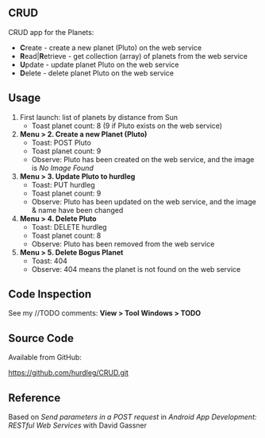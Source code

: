 ## CRUD ##
  CRUD app for the Planets:
  * **C**reate - create a new planet (Pluto) on the web service
  * **R**ead|**R**etrieve - get collection (array) of planets from the web service
  * **U**pdate - update planet Pluto on the web service
  * **D**elete - delete planet Pluto on the web service

## Usage ##

1. First launch: list of planets by distance from Sun
    * Toast planet count: 8 (9 if Pluto exists on the web service)
2. **Menu > 2. Create a new Planet (Pluto)**
    * Toast: POST Pluto
    * Toast planet count: 9
    * Observe: Pluto has been created on the web service, and the image is _No Image Found_
3. **Menu > 3. Update Pluto to hurdleg**
    * Toast: PUT hurdleg
    * Toast planet count: 9
    * Observe: Pluto has been updated on the web service, and the image & name have been changed
4. **Menu > 4. Delete Pluto**
    * Toast: DELETE hurdleg
    * Toast planet count: 8
    * Observe: Pluto has been removed from the web service
5. **Menu > 5. Delete Bogus Planet**
    * Toast: 404
    * Observe: 404 means the planet is not found on the web service

## Code Inspection ##

  See my //TODO comments: **View > Tool Windows > TODO**

## Source Code ##

  Available from GitHub:

  https://github.com/hurdleg/CRUD.git

## Reference ##

  Based on _Send parameters in a POST request_  in _Android App Development: RESTful Web Services_ with David Gassner